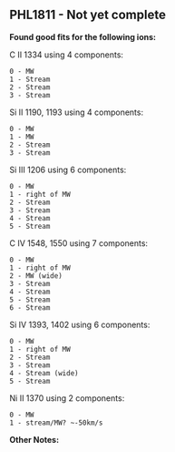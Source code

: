 ## PHL1811 - Not yet complete
**Found good fits for the following ions:**

C II 1334 using 4 components:
``` 
0 - MW
1 - Stream
2 - Stream
3 - Stream
```


Si II 1190, 1193 using 4 components:
```
0 - MW
1 - MW
2 - Stream
3 - Stream
```

Si III 1206 using 6 components:
``` 
0 - MW
1 - right of MW
2 - Stream
3 - Stream
4 - Stream
5 - Stream
```

C IV 1548, 1550 using 7 components:
``` 
0 - MW
1 - right of MW
2 - MW (wide)
3 - Stream
4 - Stream
5 - Stream
6 - Stream
```


Si IV 1393, 1402 using 6 components:
``` 
0 - MW
1 - right of MW
2 - Stream
3 - Stream 
4 - Stream (wide)
5 - Stream
```


Ni II 1370 using 2 components:
``` 
0 - MW
1 - stream/MW? ~-50km/s
```

**Other Notes:**


